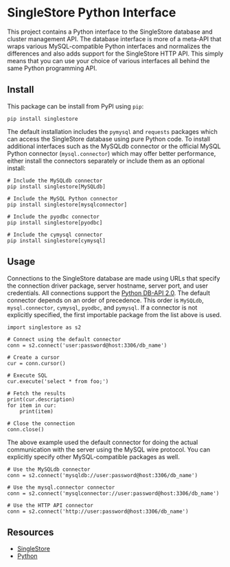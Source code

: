 # SingleStore Python Interface

This project contains a Python interface to the SingleStore database
and cluster management API. The database interface is more of a meta-API
that wraps various MySQL-compatible Python interfaces and normalizes
the differences and also adds support for the SingleStore HTTP API.
This simply means that you can use your choice of various interfaces all 
behind the same Python programming API.

## Install

This package can be install from PyPI using `pip`:
```
pip install singlestore
```

The default installation includes the `pymysql` and `requests` packages
which can access the SingleStore database using pure Python code. To 
install additional interfaces such as the MySQLdb connector or the 
official MySQL Python connector (`mysql.connector`) which may offer
better performance, either install the connectors separately or include
them as an optional install:
```
# Include the MySQLdb connector
pip install singlestore[MySQLdb]

# Include the MySQL Python connector
pip install singlestore[mysqlconnector]

# Include the pyodbc connector
pip install singlestore[pyodbc]

# Include the cymysql connector
pip install singlestore[cymysql]
```

## Usage

Connections to the SingleStore database are made using URLs that specify
the connection driver package, server hostname, server port, and user
credentials. All connections support the
[Python DB-API 2.0](https://www.python.org/dev/peps/pep-0249/).
The default connector depends on an order of precedence. This order is
`MySQLdb`, `mysql.connector`, `cymysql`, `pyodbc`, and `pymysql`.
If a connector is not explicitly specified, the first importable package
from the list above is used.
```
import singlestore as s2

# Connect using the default connector
conn = s2.connect('user:password@host:3306/db_name')

# Create a cursor
cur = conn.cursor()

# Execute SQL
cur.execute('select * from foo;')

# Fetch the results
print(cur.description)
for item in cur:
    print(item)

# Close the connection
conn.close()
```

The above example used the default connector for doing the actual
communication with the server using the MySQL wire protocol. You can
explicitly specify other MySQL-compatible packages as well.
```
# Use the MySQLdb connector
conn = s2.connect('mysqldb://user:password@host:3306/db_name')

# Use the mysql.connector connector
conn = s2.connect('mysqlconnector://user:password@host:3306/db_name')

# Use the HTTP API connector
conn = s2.connect('http://user:password@host:3306/db_name')
```


## Resources

* [SingleStore](https://singlestore.com)
* [Python](https://python.org)
